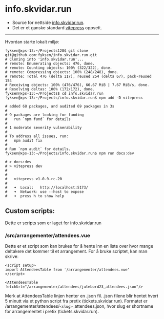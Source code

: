 # info.skvidar.run
* Source for nettside [info.skvidar.run](https://info.skvidar.run).
* Det er et ganske standard [vitepress](https://vitepress.dev/) oppsett.

---

Hvordan starte lokalt miljø:
```
fyksen@xps-13:~/Projects128$ git clone git@github.com:fyksen/info.skvidar.run.git
# Cloning into 'info.skvidar.run'...
# remote: Enumerating objects: 476, done.
# remote: Counting objects: 100% (322/322), done.
# remote: Compressing objects: 100% (248/248), done.
# remote: Total 476 (delta 117), reused 254 (delta 67), pack-reused 154
# Receiving objects: 100% (476/476), 66.67 MiB | 7.67 MiB/s, done.
# Resolving deltas: 100% (172/172), done.
fyksen@xps-13:~/Projects$ cd info.skvidar.run
fyksen@xps-13:~/Projects/info.skvidar.run$ npm add -D vitepress

# added 68 packages, and audited 69 packages in 3s
# 
# 9 packages are looking for funding
#   run `npm fund` for details
# 
# 1 moderate severity vulnerability
# 
# To address all issues, run:
#   npm audit fix
# 
# Run `npm audit` for details.
fyksen@xps-13:~/Projects/info.skvidar.run$ npm run docs:dev

# > docs:dev
# > vitepress dev
# 
# 
#   vitepress v1.0.0-rc.20
# 
#   ➜  Local:   http://localhost:5173/
#   ➜  Network: use --host to expose
#   ➜  press h to show help
```

## Custom scripts:

Dette er scripts som er laget for info.skvidar.run

### /src/arrangementer/attendees.vue

Dette er et script som kan brukes for å hente inn en liste over hvor mange deltakere det kommer til et arrangement.
For å bruke scriptet, kan man skrive:

```
<script setup>
import AttendeesTable from '/arrangementer/attendees.vue'
</script>

<AttendeesTable fetchUrl="/arrangementer/attendees/julebord23_attendees.json"/>
```

Merk at AttendeesTable linjen henter en .json fil. .json filene blir hentet hvert 5 minutt via et python script fra pretix (tickets.skvidar.run).
Formatet er /arrangementer/attendees/`<slug>`_attendees.json, hvor slug er shortname for arrangementet i pretix (tickets.skvidar.run).